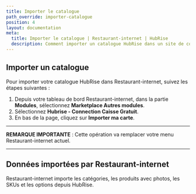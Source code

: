 ```yaml
---
title: Importer le catalogue
path_override: importer-catalogue
position: 4
layout: documentation
meta:
  title: Importer le catalogue | Restaurant-internet | HubRise
  description: Comment importer un catalogue HubRise dans un site de commande en ligne Restaurant-internet.
---
```


## Importer un catalogue

Pour importer votre catalogue HubRise dans Restaurant-internet, suivez les étapes suivantes :

1. Depuis votre tableau de bord Restaurant-internet, dans la partie **Modules**, sélectionnez **Marketplace Autres modules**.
1. Sélectionnez **Hubrise - Connection Caisse Gratuit**.
1. En bas de la page, cliquez sur **Importer ma carte**.

---

**REMARQUE IMPORTANTE** : Cette opération va remplacer votre menu Restaurant-internet actuel.

---

## Données importées par Restaurant-internet

Restaurant-internet importe les catégories, les produits avec photos, les SKUs et les options depuis HubRise.
